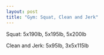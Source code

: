 ```yaml
---
layout: post
title: "Gym: Squat, Clean and Jerk"
---
```



Squat: 5x190lb, 5x195lb, 5x200lb

Clean and Jerk: 5x95lb, 3x5x115lb
